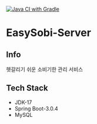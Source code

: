 [![Java CI with Gradle](https://github.com/YehyeokBang/EasySobi-Server/actions/workflows/github-actions.yml/badge.svg)](https://github.com/YehyeokBang/EasySobi-Server/actions/workflows/github-actions.yml)
# EasySobi-Server
 

## Info 

헷갈리기 쉬운 소비기한 관리 서비스

## Tech Stack

- JDK-17
- Spring Boot-3.0.4
- MySQL
